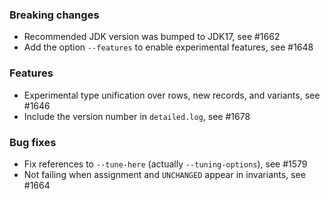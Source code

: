 <!-- NOTE:
     Release notes for unreleased changes go here, following this format:

        ### Features

         * Change description, see #123

        ### Bug fixes

         * Some bug fix, see #124

     DO NOT LEAVE A BLANK LINE BELOW THIS PREAMBLE -->
### Breaking changes

 * Recommended JDK version was bumped to JDK17, see #1662
 * Add the option `--features` to enable experimental features, see #1648

### Features

 * Experimental type unification over rows, new records, and variants, see #1646
 * Include the version number in `detailed.log`, see #1678

### Bug fixes

 * Fix references to `--tune-here` (actually `--tuning-options`), see #1579
 * Not failing when assignment and `UNCHANGED` appear in invariants, see #1664